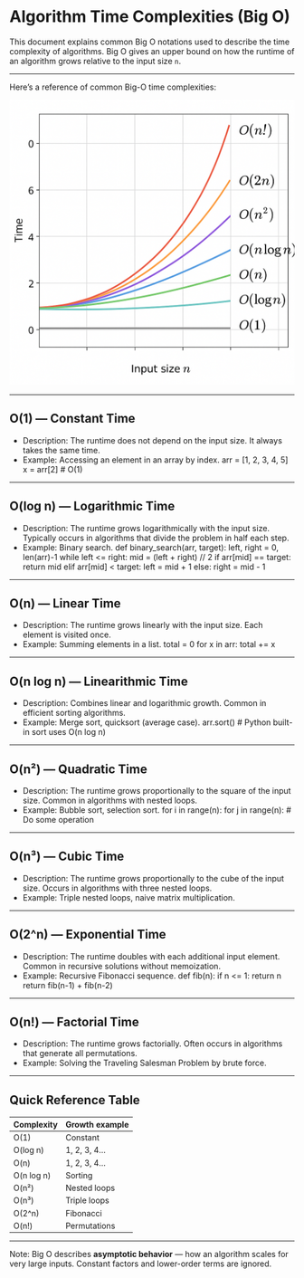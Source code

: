 # Algorithm Time Complexities (Big O)

This document explains common Big O notations used to describe the time complexity of algorithms. Big O gives an upper bound on how the runtime of an algorithm grows relative to the input size `n`.

---

Here’s a reference of common Big-O time complexities:

![Big-O Complexity Chart](big_o.png)

---

## O(1) — Constant Time
- Description: The runtime does not depend on the input size. It always takes the same time.
- Example: Accessing an element in an array by index.
arr = [1, 2, 3, 4, 5]
x = arr[2]  # O(1)

---

## O(log n) — Logarithmic Time
- Description: The runtime grows logarithmically with the input size. Typically occurs in algorithms that divide the problem in half each step.
- Example: Binary search.
def binary_search(arr, target):
    left, right = 0, len(arr)-1
    while left <= right:
        mid = (left + right) // 2
        if arr[mid] == target:
            return mid
        elif arr[mid] < target:
            left = mid + 1
        else:
            right = mid - 1

---

## O(n) — Linear Time
- Description: The runtime grows linearly with the input size. Each element is visited once.
- Example: Summing elements in a list.
total = 0
for x in arr:
    total += x

---

## O(n log n) — Linearithmic Time
- Description: Combines linear and logarithmic growth. Common in efficient sorting algorithms.
- Example: Merge sort, quicksort (average case).
arr.sort()  # Python built-in sort uses O(n log n)

---

## O(n²) — Quadratic Time
- Description: The runtime grows proportionally to the square of the input size. Common in algorithms with nested loops.
- Example: Bubble sort, selection sort.
for i in range(n):
    for j in range(n):
        # Do some operation

---

## O(n³) — Cubic Time
- Description: The runtime grows proportionally to the cube of the input size. Occurs in algorithms with three nested loops.
- Example: Triple nested loops, naive matrix multiplication.

---

## O(2^n) — Exponential Time
- Description: The runtime doubles with each additional input element. Common in recursive solutions without memoization.
- Example: Recursive Fibonacci sequence.
def fib(n):
    if n <= 1:
        return n
    return fib(n-1) + fib(n-2)

---

## O(n!) — Factorial Time
- Description: The runtime grows factorially. Often occurs in algorithms that generate all permutations.
- Example: Solving the Traveling Salesman Problem by brute force.

---

## Quick Reference Table

| Complexity | Growth example |
|------------|----------------|
| O(1)       | Constant       |
| O(log n)   | 1, 2, 3, 4…   |
| O(n)       | 1, 2, 3, 4…   |
| O(n log n) | Sorting       |
| O(n²)      | Nested loops  |
| O(n³)      | Triple loops  |
| O(2^n)     | Fibonacci     |
| O(n!)      | Permutations  |

---

Note: Big O describes **asymptotic behavior** — how an algorithm scales for very large inputs. Constant factors and lower-order terms are ignored.
